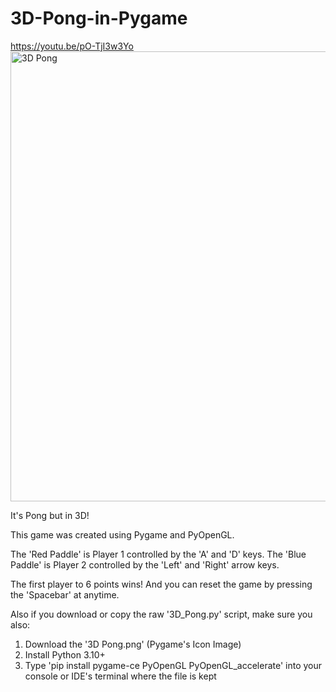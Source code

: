 # 3D-Pong-in-Pygame

https://youtu.be/pO-TjI3w3Yo 
<img width="1280" height="720" alt="3D Pong" src="https://github.com/user-attachments/assets/3072e333-2575-485d-ab83-67785fe0e855" />

It's Pong but in 3D!

This game was created using Pygame and PyOpenGL.

The 'Red Paddle' is Player 1 controlled by the 'A' and 'D' keys. The 'Blue Paddle' is Player 2 controlled by the 'Left' and 'Right' arrow keys.

The first player to 6 points wins! And you can reset the game by pressing the 'Spacebar' at anytime.

Also if you download or copy the raw '3D_Pong.py' script, make sure you also:

1. Download the '3D Pong.png' (Pygame's Icon Image)
2. Install Python 3.10+
3. Type 'pip install pygame-ce PyOpenGL PyOpenGL_accelerate' into your console or IDE's terminal where the file is kept
